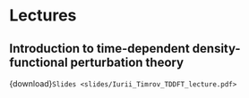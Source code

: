 # Lectures 


## Introduction to time-dependent density-functional perturbation theory

{download}`Slides <slides/Iurii_Timrov_TDDFT_lecture.pdf>`

